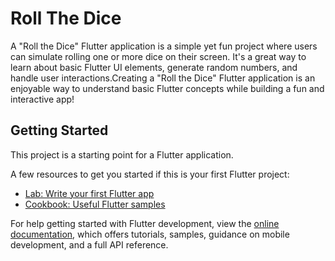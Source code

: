 # Roll The Dice

A "Roll the Dice" Flutter application is a simple yet fun project where users can simulate rolling one or more dice on their screen. It's a great way to learn about basic Flutter UI elements, generate random numbers, and handle user interactions.Creating a "Roll the Dice" Flutter application is an enjoyable way to understand basic Flutter concepts while building a fun and interactive app!

## Getting Started

This project is a starting point for a Flutter application.

A few resources to get you started if this is your first Flutter project:

- [Lab: Write your first Flutter app](https://docs.flutter.dev/get-started/codelab)
- [Cookbook: Useful Flutter samples](https://docs.flutter.dev/cookbook)

For help getting started with Flutter development, view the
[online documentation](https://docs.flutter.dev/), which offers tutorials,
samples, guidance on mobile development, and a full API reference.
